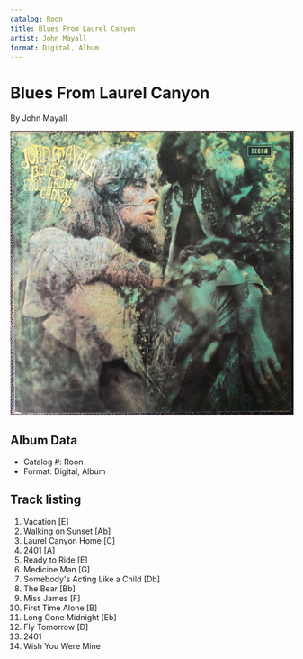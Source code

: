 ```yaml
---
catalog: Roon
title: Blues From Laurel Canyon
artist: John Mayall
format: Digital, Album
---
```


# Blues From Laurel Canyon

By John Mayall

![](../../assets/albumcovers/John_Mayall-Blues_From_Laurel_Canyon.png)

## Album Data

- Catalog #: Roon
- Format: Digital, Album


## Track listing


1. Vacation [E]
2. Walking on Sunset [Ab]
3. Laurel Canyon Home [C]
4. 2401 [A]
5. Ready to Ride [E]
6. Medicine Man [G]
7. Somebody's Acting Like a Child [Db]
8. The Bear [Bb]
9. Miss James [F]
10. First Time Alone [B]
11. Long Gone Midnight [Eb]
12. Fly Tomorrow [D]
13. 2401
14. Wish You Were Mine

